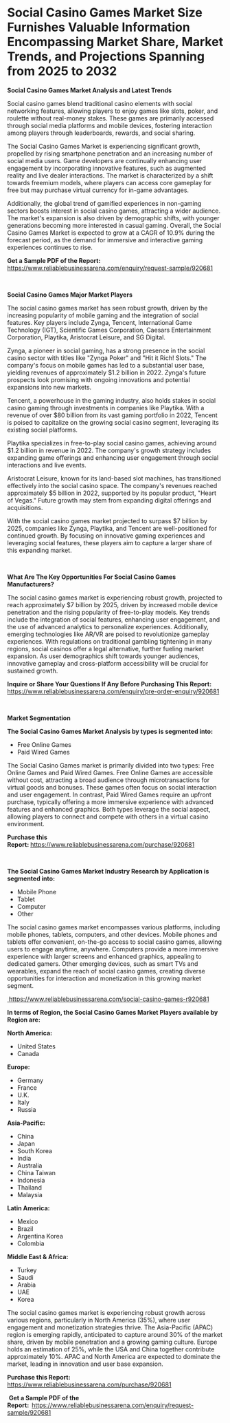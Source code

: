 <p><h1>Social Casino Games Market Size Furnishes Valuable Information Encompassing Market Share, Market Trends, and Projections Spanning from 2025 to 2032</h1></p><p><strong>Social Casino Games Market Analysis and Latest Trends</strong></p>
<p><p>Social casino games blend traditional casino elements with social networking features, allowing players to enjoy games like slots, poker, and roulette without real-money stakes. These games are primarily accessed through social media platforms and mobile devices, fostering interaction among players through leaderboards, rewards, and social sharing.</p><p>The Social Casino Games Market is experiencing significant growth, propelled by rising smartphone penetration and an increasing number of social media users. Game developers are continually enhancing user engagement by incorporating innovative features, such as augmented reality and live dealer interactions. The market is characterized by a shift towards freemium models, where players can access core gameplay for free but may purchase virtual currency for in-game advantages.</p><p>Additionally, the global trend of gamified experiences in non-gaming sectors boosts interest in social casino games, attracting a wider audience. The market's expansion is also driven by demographic shifts, with younger generations becoming more interested in casual gaming. Overall, the Social Casino Games Market is expected to grow at a CAGR of 10.9% during the forecast period, as the demand for immersive and interactive gaming experiences continues to rise.</p></p>
<p><strong>Get a Sample PDF of the Report:&nbsp;</strong> <a href="https://www.reliablebusinessarena.com/enquiry/request-sample/920681?utm_campaign=3276&utm_medium=2&utm_source=Github&utm_content=ia&utm_term=18042025&utm_id=social-casino-games">https://www.reliablebusinessarena.com/enquiry/request-sample/920681</a></p>
<p>&nbsp;</p>
<p><strong>Social Casino Games Major Market Players</strong></p>
<p><p>The social casino games market has seen robust growth, driven by the increasing popularity of mobile gaming and the integration of social features. Key players include Zynga, Tencent, International Game Technology (IGT), Scientific Games Corporation, Caesars Entertainment Corporation, Playtika, Aristocrat Leisure, and SG Digital.</p><p>Zynga, a pioneer in social gaming, has a strong presence in the social casino sector with titles like "Zynga Poker" and "Hit it Rich! Slots." The company's focus on mobile games has led to a substantial user base, yielding revenues of approximately $1.2 billion in 2022. Zynga's future prospects look promising with ongoing innovations and potential expansions into new markets.</p><p>Tencent, a powerhouse in the gaming industry, also holds stakes in social casino gaming through investments in companies like Playtika. With a revenue of over $80 billion from its vast gaming portfolio in 2022, Tencent is poised to capitalize on the growing social casino segment, leveraging its existing social platforms.</p><p>Playtika specializes in free-to-play social casino games, achieving around $1.2 billion in revenue in 2022. The company's growth strategy includes expanding game offerings and enhancing user engagement through social interactions and live events.</p><p>Aristocrat Leisure, known for its land-based slot machines, has transitioned effectively into the social casino space. The company's revenues reached approximately $5 billion in 2022, supported by its popular product, "Heart of Vegas." Future growth may stem from expanding digital offerings and acquisitions.</p><p>With the social casino games market projected to surpass $7 billion by 2025, companies like Zynga, Playtika, and Tencent are well-positioned for continued growth. By focusing on innovative gaming experiences and leveraging social features, these players aim to capture a larger share of this expanding market.</p></p>
<p>&nbsp;</p>
<p><strong>What Are The Key Opportunities For Social Casino Games Manufacturers?</strong></p>
<p><p>The social casino games market is experiencing robust growth, projected to reach approximately $7 billion by 2025, driven by increased mobile device penetration and the rising popularity of free-to-play models. Key trends include the integration of social features, enhancing user engagement, and the use of advanced analytics to personalize experiences. Additionally, emerging technologies like AR/VR are poised to revolutionize gameplay experiences. With regulations on traditional gambling tightening in many regions, social casinos offer a legal alternative, further fueling market expansion. As user demographics shift towards younger audiences, innovative gameplay and cross-platform accessibility will be crucial for sustained growth.</p></p>
<p><strong>Inquire or Share Your Questions If Any Before Purchasing This Report:</strong> <a href="https://www.reliablebusinessarena.com/enquiry/pre-order-enquiry/920681?utm_campaign=3276&utm_medium=2&utm_source=Github&utm_content=ia&utm_term=18042025&utm_id=social-casino-games">https://www.reliablebusinessarena.com/enquiry/pre-order-enquiry/920681</a></p>
<p>&nbsp;</p>
<p><strong>Market Segmentation</strong></p>
<p><strong>The Social Casino Games Market Analysis by types is segmented into:</strong></p>
<p><ul><li>Free Online Games</li><li>Paid Wired Games</li></ul></p>
<p><p>The Social Casino Games market is primarily divided into two types: Free Online Games and Paid Wired Games. Free Online Games are accessible without cost, attracting a broad audience through microtransactions for virtual goods and bonuses. These games often focus on social interaction and user engagement. In contrast, Paid Wired Games require an upfront purchase, typically offering a more immersive experience with advanced features and enhanced graphics. Both types leverage the social aspect, allowing players to connect and compete with others in a virtual casino environment.</p></p>
<p><strong>Purchase this Report:&nbsp;</strong><a href="https://www.reliablebusinessarena.com/purchase/920681?utm_campaign=3276&utm_medium=2&utm_source=Github&utm_content=ia&utm_term=18042025&utm_id=social-casino-games">https://www.reliablebusinessarena.com/purchase/920681</a></p>
<p>&nbsp;</p>
<p><strong>The Social Casino Games Market Industry Research by Application is segmented into:</strong></p>
<p><ul><li>Mobile Phone</li><li>Tablet</li><li>Computer</li><li>Other</li></ul></p>
<p><p>The social casino games market encompasses various platforms, including mobile phones, tablets, computers, and other devices. Mobile phones and tablets offer convenient, on-the-go access to social casino games, allowing users to engage anytime, anywhere. Computers provide a more immersive experience with larger screens and enhanced graphics, appealing to dedicated gamers. Other emerging devices, such as smart TVs and wearables, expand the reach of social casino games, creating diverse opportunities for interaction and monetization in this growing market segment.</p></p>
<p><a href="https://www.reliablebusinessarena.com/social-casino-games-r920681?utm_campaign=3276&utm_medium=2&utm_source=Github&utm_content=ia&utm_term=18042025&utm_id=social-casino-games">&nbsp;https://www.reliablebusinessarena.com/social-casino-games-r920681</a></p>
<p><strong>In terms of Region, the Social Casino Games Market Players available by Region are:</strong></p>
<p>
    <p> <strong> North America: </strong>
        <ul>
            <li>United States</li>
            <li>Canada</li>
        </ul>
        </p> 
    <p> <strong> Europe: </strong>
        <ul>
            <li>Germany</li>
            <li>France</li>
            <li>U.K.</li>
            <li>Italy</li>
            <li>Russia</li>
        </ul>
        </p> 
    <p> <strong> Asia-Pacific: </strong>
        <ul>
            <li>China</li>
            <li>Japan</li>
            <li>South Korea</li>
            <li>India</li>
            <li>Australia</li>
            <li>China Taiwan</li>
            <li>Indonesia</li>
            <li>Thailand</li>
            <li>Malaysia</li>
        </ul>
        </p> 
    <p> <strong> Latin America: </strong>
        <ul>
            <li>Mexico</li>
            <li>Brazil</li>
            <li>Argentina Korea</li>
            <li>Colombia</li>
        </ul>
        </p> 
    <p> <strong> Middle East & Africa: </strong>
        <ul>
            <li>Turkey</li>
            <li>Saudi</li>
            <li>Arabia</li>
            <li>UAE</li>
            <li>Korea</li>
        </ul>
    </p>
    </p>
<p><p>The social casino games market is experiencing robust growth across various regions, particularly in North America (35%), where user engagement and monetization strategies thrive. The Asia-Pacific (APAC) region is emerging rapidly, anticipated to capture around 30% of the market share, driven by mobile penetration and a growing gaming culture. Europe holds an estimation of 25%, while the USA and China together contribute approximately 10%. APAC and North America are expected to dominate the market, leading in innovation and user base expansion.</p></p>
<p><strong>Purchase this Report: </strong><a href="https://www.reliablebusinessarena.com/purchase/920681?utm_campaign=3276&utm_medium=2&utm_source=Github&utm_content=ia&utm_term=18042025&utm_id=social-casino-games">https://www.reliablebusinessarena.com/purchase/920681</a></p>
<p>&nbsp;<strong>Get a Sample PDF of the Report:&nbsp;&nbsp;</strong><a href="https://www.reliablebusinessarena.com/enquiry/request-sample/920681?utm_campaign=3276&utm_medium=2&utm_source=Github&utm_content=ia&utm_term=18042025&utm_id=social-casino-games">https://www.reliablebusinessarena.com/enquiry/request-sample/920681</a></p>
<p><strong></strong></p>
<p><p></p><p></p><p></p></p>